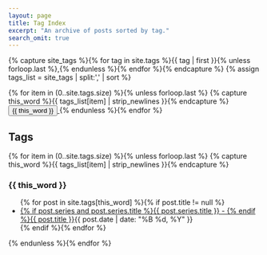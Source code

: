 ```yaml
---
layout: page
title: Tag Index
excerpt: "An archive of posts sorted by tag."
search_omit: true
---
```


<script src="/assets/js/vendor/jquery-1.9.1.min.js"></script>
<script src="https://cdnjs.cloudflare.com/ajax/libs/d3/3.5.17/d3.js"></script>
<script src="https://cdnjs.cloudflare.com/ajax/libs/d3-cloud/1.2.4/d3.layout.cloud.js"></script>


{% capture site_tags %}{% for tag in site.tags %}{{ tag | first }}{% unless forloop.last %},{% endunless %}{% endfor %}{% endcapture %}
{% assign tags_list = site_tags | split:',' | sort %}


<div class="demo-blog">
<div class="demo-blog__posts mdl-grid page-content">

<div class="cloud mdl-cell mdl-cell--12-col"></div>

<div id="tags--index" class="blog__post mdl-cell mdl-cell--12-col">
{% for item in (0..site.tags.size) %}{% unless forloop.last %}
  {% capture this_word %}{{ tags_list[item] | strip_newlines }}{% endcapture %}
  <a href="#{{ this_word }}" class="tag--link">
  <button class="mdl-button mdl-js-button mdl-button--primary mdl-badge mdl-badge--overlap" data-badge="{{ site.tags[this_word].size }}">
    {{ this_word }}
  </button>
  </a>
{% endunless %}{% endfor %}
</div>

<h2 class="mdl-cell mdl-cell--12-col">Tags</h2>

<div class="blog__post mdl-cell mdl-cell--12-col">

{% for item in (0..site.tags.size) %}{% unless forloop.last %}
  {% capture this_word %}{{ tags_list[item] | strip_newlines }}{% endcapture %}
  <h3 id="{{ this_word }}">{{ this_word }}</h3>
  <ul class="post-list mdl-list">
  {% for post in site.tags[this_word] %}{% if post.title != null %}
    <li><a href="{{ post.url }}">{% if post.series and post.series.title %}{{ post.series.title }} - {% endif %}{{ post.title }}</a><span class="entry-date"><time datetime="{{ post.date | date_to_xmlschema }}">{{ post.date | date: "%B %d, %Y" }}</time></span></li>
  {% endif %}{% endfor %}
  </ul>
{% endunless %}{% endfor %}
</div>

<script type="text/javascript">
$("#tags--index").hide();
var words = [];

$(".blog__post.mdl-cell.mdl-cell--12-col a.tag--link").children().each(function (i, but){
  words.push({text: $(but).text().trim(), size: $(but).attr("data-badge")});
  });

var width = $(".cloud.mdl-cell.mdl-cell--12-col").width();

var fill = d3.scale.category20();

var layout = d3.layout.cloud()
    .size([width, 800])
    .words(words)
    .padding(5)
    .rotate(function() { return ~~(Math.random() * 10) * 10 - 50; })
    .font("Impact")
    .fontSize(function(d) { return d.size*4+8; })
    .on("end", draw);

layout.start();

function draw(words) {

  d3.select(".cloud.mdl-cell.mdl-cell--12-col").append("svg")
      .attr("width", layout.size()[0])
      .attr("height", layout.size()[1])
    .append("g")
      .attr("transform", "translate(" + layout.size()[0] / 2 + "," + layout.size()[1] / 2 + ")")
    .selectAll("text")
      .data(words)
    .enter().append("text")
      .style("font-size", function(d) { return d.size + "px"; })
      .style("font-family", "Impact")
      .style("fill", function(d, i) { return fill(i); })
      .attr("text-anchor", "middle")
      .attr("transform", function(d) {
        return "translate(" + [d.x, d.y] + ")rotate(" + d.rotate + ")";
      })
      .text(function(d) { return d.text; })

      .on("mouseover", function(d,i) {
          d3.select(this)
              .style("cursor", function(d) { return 'pointer'; })
              .style("z-index", function(d) { return '1000'; })
              .transition()
              .duration(300)
              .attr("transform", function(d) {
                  return "translate(" + [d.x, d.y] + ")rotate(" + 0 + ")scale(2)";
              })
              .style("opacity", 1);

      })
      .on("mouseout", function(d,i) {
          d3.select(this).transition()
              .style("z-index", function(d) { return '1'; })
              .duration(200)
              .attr("transform", function(d) {
                  return "translate(" + [d.x, d.y] + ")rotate(" + d.rotate + ")scale(1)";
              })
              .style("opacity", .7);
      })
      .on("click", function(d,i) {
        window.location.href = "#"+d.text;
      });
}
</script>
</div>
</div>

